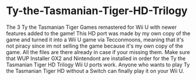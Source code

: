 # Ty-the-Tasmanian-Tiger-HD-Trilogy
The 3 Ty the Tasmanian Tiger Games remastered for Wii U with newer features added to the game!
This HD port was made by my own copy of the game and turned it into a Wii U game via Tecconmoons, meaning that it's not piracy since im not selling the game because it's my own copy of the game.
All the files are there already in case if your missing them. Make sure that WUP Installer GX2 and Nintendont are installed in order for the Ty the Tasmanian Tiger HD Trilogy Wii U ports work. Anyone who wants to play Ty the Tasmanian Tiger HD without a Switch
can finally play it on your Wii U.
